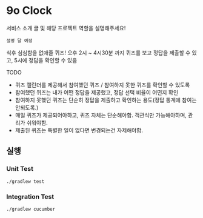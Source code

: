 # 9o Clock

서비스 소개 글 및 해당 프로젝트 역할을 설명해주세요!


```
설명 달 예정
```

식후 심심함을 없애줄 퀴즈!
오후 2시 ~ 4시30분 까지 퀴즈를 보고 정답을 제출할 수 있고,
5시에 정답을 확인할 수 있음

TODO
- 퀴즈 캘린더를 제공해서 참여했던 퀴즈 / 참여하지 못한 퀴즈를 확인할 수 있도록
- 참여했던 퀴즈는 내가 어떤 정답을 제공했고, 정답 선택 비율이 어떤지 확인
- 참여하지 못했던 퀴즈는 단순히 정답을 제출하고 확인하는 용도(정답 통계에 참여는 안되도록.)
- 매일 퀴즈가 제공되어야하고, 퀴즈 자체는 단순해야함. 객관식만 가능해야하며, 관리가 쉬워야함.
- 제출된 퀴즈는 특별한 일이 없다면 변경되는건 자제해야함.

## 실행

### Unit Test

```shell
./gradlew test
```

### Integration Test
```shell
./gradlew cucumber
```


### 

